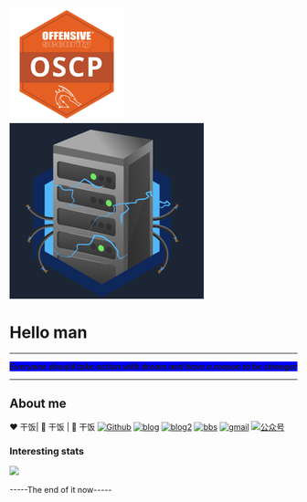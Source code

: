 <!-- ![header.png](https://api.lyiqk.cn/bing/) -->
[![](./email_png.png)](https://api.accredible.com/v1/frontend/credential_website_embed_image/certificate/50776005)
[![](./throwback.png)](https://tryhackme.com/tktkghost/badges/throwback)
# Hello man
<hr>

<p style="background-color:blue;" align='center'><i><b>Everyone should take action with dream and have a reason to be stronger</b></i>

</p>

<hr>

  

## About me
:heart: 干饭| :black_heart: 干饭 | :blue_heart: 干饭
[![Github](https://img.shields.io/github/followers/ghostaatrox?label=Github&style=social)](https://github.com/ghostaatrox)
[![blog](https://img.shields.io/badge/blog-Aatrox'blog-green)](https://www.ghostgroup.cn/blog)
[![blog2](https://img.shields.io/badge/blog-Aatrox'blog-green)](https://oscp.ghostgroup.cn/)
[![bbs](https://img.shields.io/badge/BBS-Ghostforum-green)](https://www.ghostgroup.cn/)
[![gmail](https://img.shields.io/badge/email-aatroxghost@gamil.com-green?logo=gmail)](mailto:aatroxghost@gmail.com)
[![公众号](https://img.shields.io/badge/公众号-C3sec-green)](https://www.baidu.com/)

  

### Interesting stats

![](https://github-readme-stats.vercel.app/api?username=ghostaatrox&theme=dark)

  

-----The end of it now-----
